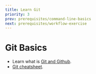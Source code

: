 ```yaml
---
title: Learn Git
priority: 3
prev: prerequisites/command-line-basics
next: prerequisites/workflow-exercise
---
```


# Git Basics

- Learn what is [Git and Github](https://content.red-badger.com/resources/what-is-git-and-github).
- [Git cheatsheet](https://www.atlassian.com/git/tutorials/atlassian-git-cheatsheet).
